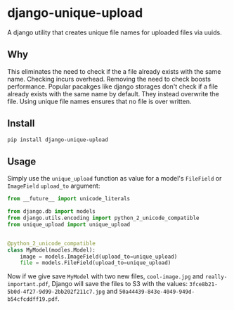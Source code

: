 # django-unique-upload
A django utility that creates unique file names for uploaded files via uuids.

## Why
This eliminates the need to check if the a file already exists with the same name. Checking incurs overhead. Removing the need to check boosts performance. Popular pacakges like django storages don't check if a file already exists with the same name by default. They instead overwrite the file. Using unique file names ensures that no file is over written.

## Install
```bash
pip install django-unique-upload
```

## Usage
Simply use the `unique_upload` function as value for a model's `FileField` or `ImageField` `upload_to` argument:
```python
from __future__ import unicode_literals

from django.db import models
from django.utils.encoding import python_2_unicode_compatible
from unique_upload import unique_upload


@python_2_unicode_compatible
class MyModel(modles.Model):
    image = models.ImageField(upload_to=unique_upload)
    file = models.FileField(upload_to=unique_upload)
```
Now if we give save `MyModel` with two new files,  `cool-image.jpg` and `really-important.pdf`, Django will save the files to S3 with the values: `3fce8b21-5b0d-4f27-9d99-2bb202f211c7.jpg` and `50a44439-843e-4049-949d-b54cfcddff19.pdf`.
